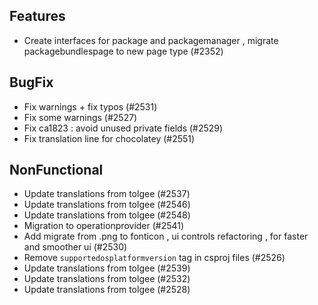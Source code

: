 
## Features

- Create interfaces for package and packagemanager , migrate packagebundlespage to new page type (#2352)

## BugFix

- Fix warnings + fix typos (#2531)
- Fix some warnings (#2527)
- Fix ca1823 : avoid unused private fields (#2529)
- Fix translation line for chocolatey (#2551)

## NonFunctional

- Update translations from tolgee (#2537)
- Update translations from tolgee (#2546)
- Update translations from tolgee (#2548)
- Migration to operationprovider (#2541)
- Add migrate from .png to fonticon , ui controls refactoring , for faster and smoother ui (#2530)
- Remove ` supportedosplatformversion ` tag in csproj files (#2526)
- Update translations from tolgee (#2539)
- Update translations from tolgee (#2532)
- Update translations from tolgee (#2528)
